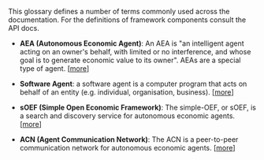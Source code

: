 This glossary defines a number of terms commonly used across the documentation. For the definitions of framework components consult the API docs.

* **AEA (Autonomous Economic Agent)**: An AEA is "an intelligent agent acting on an owner's behalf, with limited or no interference, and whose goal is to generate economic value to its owner". AEAs are a special type of agent. [<a href="../index">more</a>]

* **Software Agent**: a software agent is a computer program that acts on behalf of an entity (e.g. individual, organisation, business). [<a href="https://en.wikipedia.org/wiki/Software_agent">more</a>]

* **sOEF (Simple Open Economic Framework)**: The simple-OEF, or sOEF, is a search and discovery service for autonomous economic agents. [<a href="../simple-oef.md">more</a>]

* **ACN (Agent Communication Network)**: The ACN is a peer-to-peer communication network for autonomous economic agents. [<a href="../acn.md">more</a>]